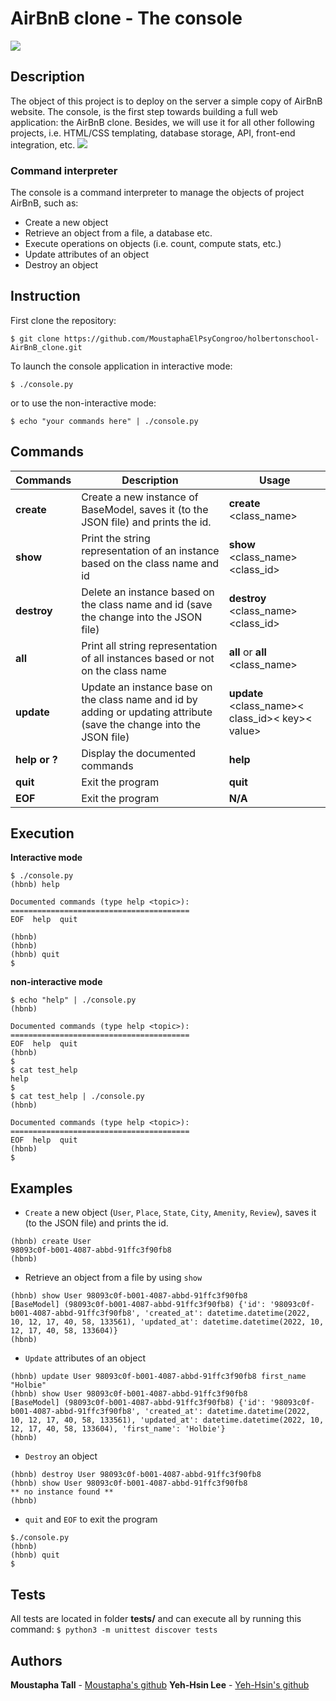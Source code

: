 # AirBnB clone - The console
![](https://holbertonintranet.s3.amazonaws.com/uploads/medias/2018/6/65f4a1dd9c51265f49d0.png?X-Amz-Algorithm=AWS4-HMAC-SHA256&X-Amz-Credential=AKIARDDGGGOU5BHMTQX4%2F20221012%2Fus-east-1%2Fs3%2Faws4_request&X-Amz-Date=20221012T160107Z&X-Amz-Expires=86400&X-Amz-SignedHeaders=host&X-Amz-Signature=f5f8cfdb3c41591c6e3a7db3b4f235444e37403706b075504c2e7a0479a9ec99)
## Description
The object of this project is to deploy on the server a simple copy of AirBnB website. The console, is the first step towards building a full web application: the AirBnB clone. Besides, we will use it for all other following projects, i.e. HTML/CSS templating, database storage, API, front-end integration, etc.
![](https://holbertonintranet.s3.amazonaws.com/uploads/medias/2018/6/815046647d23428a14ca.png?X-Amz-Algorithm=AWS4-HMAC-SHA256&X-Amz-Credential=AKIARDDGGGOU5BHMTQX4%2F20221012%2Fus-east-1%2Fs3%2Faws4_request&X-Amz-Date=20221012T160107Z&X-Amz-Expires=86400&X-Amz-SignedHeaders=host&X-Amz-Signature=c312a8e6848eef0e0a88268f12a300b286b1325e7eff9689e93c9db4990063f9)
### Command interpreter 
The console is a command interpreter to manage the objects of  project AirBnB, such as:
-   Create a new object 
-   Retrieve an object from a file, a database etc.
-   Execute operations on objects (i.e. count, compute stats, etc.)
-   Update attributes of an object
-   Destroy an object

## Instruction
First clone the repository:
```
$ git clone https://github.com/MoustaphaElPsyCongroo/holbertonschool-AirBnB_clone.git
```
To launch the console application in interactive mode:
```
$ ./console.py
```
or to use the non-interactive mode:
```
$ echo "your commands here" | ./console.py
```

## Commands
| Commands |Description| Usage|
|--|--|--|
|**create** |Create a new instance of BaseModel, saves it (to the JSON file) and prints the id.| **create** <class_name>|
|**show**|Print the string representation of an instance based on the class name and id|**show** <class_name><class_id>|
|**destroy**|Delete an instance based on the class name and id (save the change into the JSON file)|**destroy** <class_name><class_id>|
|**all**|Print all string representation of all instances based or not on the class name|**all** or **all** <class_name>|
|**update**|Update an instance base on the class name and id by adding or updating attribute (save the change into the JSON file)|**update** <class_name>< class_id>< key>< value>|
|**help or ?**|Display the documented commands|**help**|
|**quit**|Exit the program|**quit**|
|**EOF**|Exit the program|**N/A**|

## Execution
**Interactive mode**
```
$ ./console.py
(hbnb) help

Documented commands (type help <topic>):
========================================
EOF  help  quit

(hbnb) 
(hbnb) 
(hbnb) quit
$
```
**non-interactive mode**
```
$ echo "help" | ./console.py
(hbnb)

Documented commands (type help <topic>):
========================================
EOF  help  quit
(hbnb) 
$
$ cat test_help
help
$
$ cat test_help | ./console.py
(hbnb)

Documented commands (type help <topic>):
========================================
EOF  help  quit
(hbnb) 
$
```
## Examples
- `Create` a new object (`User`, `Place`, `State`, `City`, `Amenity`, `Review`), saves it (to the JSON file) and prints the id.
```
(hbnb) create User
98093c0f-b001-4087-abbd-91ffc3f90fb8
(hbnb)
```
- Retrieve an object from a file by using `show`
```
(hbnb) show User 98093c0f-b001-4087-abbd-91ffc3f90fb8
[BaseModel] (98093c0f-b001-4087-abbd-91ffc3f90fb8) {'id': '98093c0f-b001-4087-abbd-91ffc3f90fb8', 'created_at': datetime.datetime(2022, 10, 12, 17, 40, 58, 133561), 'updated_at': datetime.datetime(2022, 10, 12, 17, 40, 58, 133604)}
(hbnb)
```
- `Update` attributes of an object
```
(hbnb) update User 98093c0f-b001-4087-abbd-91ffc3f90fb8 first_name "Holbie"
(hbnb) show User 98093c0f-b001-4087-abbd-91ffc3f90fb8
[BaseModel] (98093c0f-b001-4087-abbd-91ffc3f90fb8) {'id': '98093c0f-b001-4087-abbd-91ffc3f90fb8', 'created_at': datetime.datetime(2022, 10, 12, 17, 40, 58, 133561), 'updated_at': datetime.datetime(2022, 10, 12, 17, 40, 58, 133604), 'first_name': 'Holbie'}
(hbnb)
```
- `Destroy` an object
```
(hbnb) destroy User 98093c0f-b001-4087-abbd-91ffc3f90fb8
(hbnb) show User 98093c0f-b001-4087-abbd-91ffc3f90fb8
** no instance found **
(hbnb)
```
-  `quit` and `EOF` to  exit the program
```
$./console.py
(hbnb)
(hbnb) quit
$
```

## Tests
All tests are located in folder **tests/**  and can execute all by running this command:
`$ python3 -m unittest discover tests`

## Authors
**Moustapha Tall** - [Moustapha's github](https://github.com/MoustaphaElPsyCongroo)
**Yeh-Hsin Lee** - [Yeh-Hsin's github](https://github.com/mimi-fOlle)
